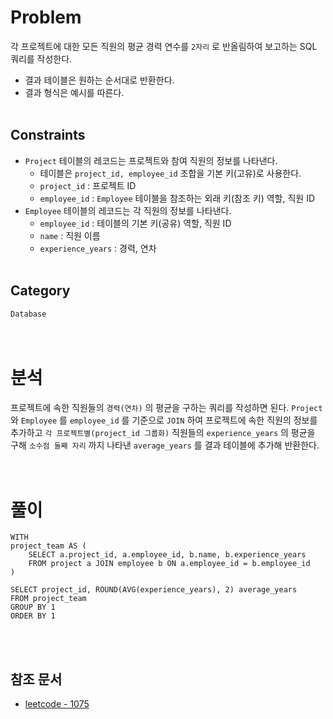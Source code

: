 # Problem
각 프로젝트에 대한 모든 직원의 평균 경력 연수를 `2자리` 로 반올림하여 보고하는 SQL 쿼리를 작성한다.
- 결과 테이블은 원하는 순서대로 반환한다.
- 결과 형식은 예시를 따른다.
<br/><br/>

## Constraints
- `Project` 테이블의 레코드는 프로젝트와 참여 직원의 정보를 나타낸다.
    - 테이블은 `project_id, employee_id` 조합을 기본 키(고유)로 사용한다.
    - `project_id` : 프로젝트 ID
    - `employee_id` : `Employee` 테이블을 참조하는 외래 키(참조 키) 역할, 직원 ID
- `Employee` 테이블의 레코드는 각 직원의 정보를 나타낸다.
    - `employee_id` : 테이블의 기본 키(공유) 역할, 직원 ID
    - `name` : 직원 이름
    - `experience_years` : 경력, 연차
<br/><br/>

## Category
`Database`
<br/><br/><br/>

# 분석
프로젝트에 속한 직원들의 `경력(연차)` 의 평균을 구하는 쿼리를 작성하면 된다. `Project` 와 `Employee` 를 `employee_id` 를 기준으로 `JOIN` 하여 프로젝트에 속한 직원의 정보를 추가하고 `각 프로젝트별(project_id 그룹화)` 직원들의 `experience_years` 의 평균을 구해 `소수점 둘째 자리` 까지 나타낸 `average_years` 를  결과 테이블에 추가해 반환한다.
<br/><br/><br/>

# 풀이
```mysql
WITH
project_team AS (
    SELECT a.project_id, a.employee_id, b.name, b.experience_years
    FROM project a JOIN employee b ON a.employee_id = b.employee_id
)

SELECT project_id, ROUND(AVG(experience_years), 2) average_years
FROM project_team
GROUP BY 1
ORDER BY 1
```
<br/><br/>

## 참조 문서
- [leetcode - 1075](https://leetcode.com/problems/project-employees-i/)